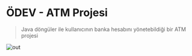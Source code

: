 # ÖDEV - ATM Projesi

> Java döngüler ile kullanıcının banka hesabını yönetebildiği bir ATM projesi 
 

![out](https://user-images.githubusercontent.com/35347777/138767580-e178e0f6-d4bf-4625-87cb-39ad8c8f4a46.gif)

 
